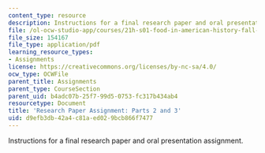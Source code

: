 ```yaml
---
content_type: resource
description: Instructions for a final research paper and oral presentation assignment.
file: /ol-ocw-studio-app/courses/21h-s01-food-in-american-history-fall-2014/d9efb3db42a4c81aed029bcb866f7477_MIT21H_S01F14_GuidPar2and3.pdf
file_size: 154167
file_type: application/pdf
learning_resource_types:
- Assignments
license: https://creativecommons.org/licenses/by-nc-sa/4.0/
ocw_type: OCWFile
parent_title: Assignments
parent_type: CourseSection
parent_uid: b4adc07b-25f7-99d5-0753-fc317b434ab4
resourcetype: Document
title: 'Research Paper Assignment: Parts 2 and 3'
uid: d9efb3db-42a4-c81a-ed02-9bcb866f7477
---
```

Instructions for a final research paper and oral presentation assignment.
